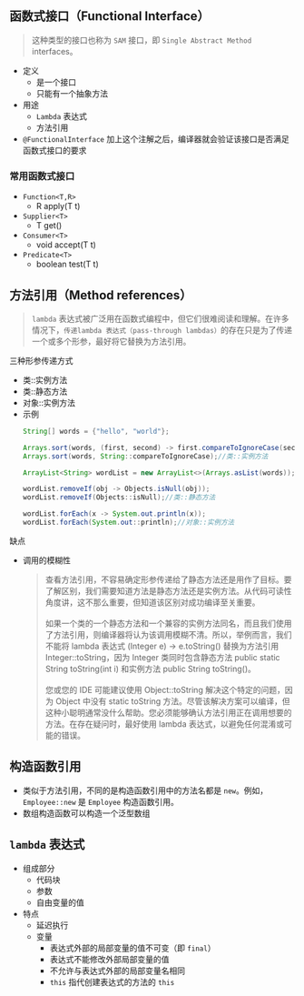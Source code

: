 ## 函数式接口（Functional Interface）
> 这种类型的接口也称为 `SAM` 接口，即 `Single Abstract Method` interfaces。

- 定义
    - 是一个接口
    - 只能有一个抽象方法
- 用途
    - `Lambda` 表达式
    - 方法引用
- `@FunctionalInterface` 加上这个注解之后，编译器就会验证该接口是否满足函数式接口的要求

### 常用函数式接口

- `Function<T,R>`
  - R apply(T t)
- `Supplier<T>`
  - T get()
- `Consumer<T>`
  - void accept(T t)
- `Predicate<T>`
  - boolean test(T t)

## 方法引用（Method references）
> `lambda` 表达式被广泛用在函数式编程中，但它们很难阅读和理解。在许多情况下，`传递lambda 表达式（pass-through lambdas）`的存在只是为了传递一个或多个形参，最好将它替换为方法引用。

三种形参传递方式
- 类::实例方法
- 类::静态方法
- 对象::实例方法
- 示例
    ``` java
    String[] words = {"hello", "world"};

    Arrays.sort(words, (first, second) -> first.compareToIgnoreCase(second));
    Arrays.sort(words, String::compareToIgnoreCase);//类::实例方法

    ArrayList<String> wordList = new ArrayList<>(Arrays.asList(words));

    wordList.removeIf(obj -> Objects.isNull(obj));
    wordList.removeIf(Objects::isNull);//类::静态方法

    wordList.forEach(x -> System.out.println(x));
    wordList.forEach(System.out::println);//对象::实例方法
    ```
缺点
- 调用的模糊性
    > 查看方法引用，不容易确定形参传递给了静态方法还是用作了目标。要了解区别，我们需要知道方法是静态方法还是实例方法。从代码可读性角度讲，这不那么重要，但知道该区别对成功编译至关重要。<br><br>如果一个类的一个静态方法和一个兼容的实例方法同名，而且我们使用了方法引用，则编译器将认为该调用模糊不清。所以，举例而言，我们不能将 lambda 表达式 (Integer e) -> e.toString() 替换为方法引用 Integer::toString，因为 Integer 类同时包含静态方法 public static String toString(int i) 和实例方法 public String toString()。<br><br>您或您的 IDE 可能建议使用 Object::toString 解决这个特定的问题，因为 Object 中没有 static toString 方法。尽管该解决方案可以编译，但这种小聪明通常没什么帮助。您必须能够确认方法引用正在调用想要的方法。在存在疑问时，最好使用 lambda 表达式，以避免任何混淆或可能的错误。

## 构造函数引用
- 类似于方法引用，不同的是构造函数引用中的方法名都是 `new`。例如，`Employee::new` 是 `Employee` 构造函数引用。
- 数组构造函数可以构造一个泛型数组

## `lambda` 表达式
- 组成部分
    - 代码块
    - 参数
    - 自由变量的值
- 特点
    - 延迟执行
    - 变量
        - 表达式外部的局部变量的值不可变（即 `final`）
        - 表达式不能修改外部局部变量的值
        - 不允许与表达式外部的局部变量名相同
        - `this` 指代创建表达式的方法的 `this`
